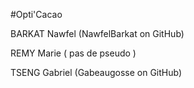 #Opti'Cacao

BARKAT Nawfel	(NawfelBarkat on GitHub)


REMY Marie	( pas de pseudo  )


TSENG Gabriel	(Gabeaugosse on GitHub)
